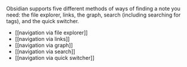 Obsidian supports five different methods of ways of finding a note you need: the file explorer, links, the graph, search (including searching for tags), and the quick switcher. 

- [[navigation via file explorer]]
- [[navigation via links]]
- [[navigation via graph]]
- [[navigation via search]]
- [[navigation via quick switcher]]